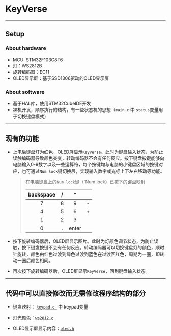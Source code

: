 # KeyVerse

---

## Setup

### About hardware

- MCU: STM32F103C8T6
- 灯：WS2812B
- 旋转编码器：EC11
- OLED显示屏：基于SSD1306驱动的OLED显示屏

### About software

- 基于HAL库，使用STM32CubeIDE开发
- 裸机开发，顺序执行的结构，有一些状态机的思想（`main.c` 中 `status`变量用于切换键盘模式）

---

## 现有的功能

- 上电后键盘灯为红色，OLED屏显示`KeyVerse`。此时为键盘输入状态，为防止误触编码器导致颜色突变，转动编码器不会有任何反应。按下键盘按键能够向电脑输入0-9数字以及一些运算符，每个按键均与电脑的小键盘区域的按键对应，也可通过`Num lock`键切换层，实现输入数字或光标上下左右移动等功能。

  > 在电脑键盘上的`Num lock`键（`Num lock）已按下的键盘映射
  >
  > | backspace |  /   |   *   |      |
  > | :-------: | :--: | :---: | :--: |
  > |     7     |  8   |   9   |  -   |
  > |     4     |  5   |   6   |  +   |
  > |     1     |  2   |   3   |      |
  > |     0     |  .   | enter |      |

- 按下旋转编码器后，OLED屏显示图片。此时为灯颜色调节状态，为防止误触，按下键盘按键不会有任何反应。转动编码器可以切换键盘灯的颜色，顺时针旋转，颜色由红色过渡到绿色过渡到蓝色在过渡回红色，周期为一圈，即转动一圈后颜色相同。

- 再次按下旋转编码器后，OLED屏显示`KeyVerse`，回到键盘输入状态。

---

## 代码中可以直接修改而无需修改程序结构的部分

- 键盘映射： [`keypad.c `](.\Core\Src\keypad.c) 中 keypad变量
- 灯光颜色：[`ws2812.c`](.\Core\Src\ws2812.c)

- OLED显示屏显示内容：[`oled.h`](.\Core\Inc\oled.h) 
